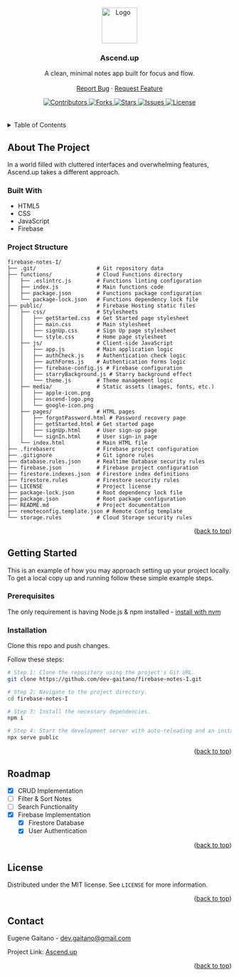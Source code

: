 <a id="readme-top"></a>

<!-- PROJECT LOGO -->
<br />
<div align="center">
  <a href="https://github.com/dev-gaitano/firebase-notes-I">
    <img src="https://i.pinimg.com/736x/57/d8/4b/57d84b93155cdcdfdbd7cc611e3f0886.jpg" alt="Logo" width="80" height="80">
  </a>

<h3 align="center">Ascend.up</h3>

  <p align="center">
    A clean, minimal notes app built for focus and flow.
    <br />
    <br />
    <a href="https://github.com/dev-gaitano/firebase-notes-I /issues/new?labels=bug&template=bug-report---.md">Report Bug</a>
    &middot;
    <a href="https://github.com/dev-gaitano/firebase-notes-I/issues/new?labels=enhancement&template=feature-request---.md">Request Feature</a>
  </p>
</div>

<!-- PROJECT SHIELDS -->
<div align="center">

  <a href="https://github.com/dev-gaitano/firebase-notes-I/graphs/contributors">
    <img src="https://img.shields.io/github/contributors/dev-gaitano/firebase-notes-I.svg?style=for-the-badge" alt="Contributors">
  </a>
  <a href="https://github.com/dev-gaitano/firebase-notes-I/network/members">
    <img src="https://img.shields.io/github/forks/dev-gaitano/firebase-notes-I.svg?style=for-the-badge" alt="Forks">
  </a>
  <a href="https://github.com/dev-gaitano/firebase-notes-I/stargazers">
    <img src="https://img.shields.io/github/stars/dev-gaitano/firebase-notes-I.svg?style=for-the-badge" alt="Stars">
  </a>
  <a href="https://github.com/dev-gaitano/firebase-notes-I/issues">
    <img src="https://img.shields.io/github/issues/dev-gaitano/firebase-notes-I.svg?style=for-the-badge" alt="Issues">
  </a>
  <a href="https://github.com/dev-gaitano/firebase-notes-I/LICENSE">
    <img src="https://img.shields.io/github/license/dev-gaitano/firebase-notes-I.svg?style=for-the-badge" alt="License">
  </a>

</div>

<br />
<br />

<!-- TABLE OF CONTENTS -->
<details>
  <summary>Table of Contents</summary>
  <ol>
    <li>
      <a href="#about-the-project">About The Project</a>
      <ul>
        <li><a href="#built-with">Built With</a></li>
        <li><a href="project-structure">Project Structure</a></li>
      </ul>
    </li>
    <li>
      <a href="#getting-started">Getting Started</a>
      <ul>
        <li><a href="#prerequisites">Prerequisites</a></li>
        <li><a href="#installation">Installation</a></li>
      </ul>
    </li>
    <li><a href="#roadmap">Roadmap</a></li>
    <li><a href="#license">License</a></li>
    <li><a href="#contact">Contact</a></li>
  </ol>
</details>

<!-- ABOUT THE PROJECT -->
## About The Project

<!-- [![Product Name Screen Shot][product-screenshot]](https://example.com) -->

In a world filled with cluttered interfaces and overwhelming features, Ascend.up takes a different approach.

### Built With

* HTML5
* CSS
* JavaScript
* Firebase

### Project Structure

```
firebase-notes-I/
├── .git/                   # Git repository data
├── functions/              # Cloud Functions directory
│   ├── .eslintrc.js        # Functions linting configuration
│   ├── index.js            # Main functions code
│   ├── package.json        # Functions package configuration
│   └── package-lock.json   # Functions dependency lock file
├── public/                 # Firebase Hosting static files
│   ├── css/                # Stylesheets
│   │   ├── getStarted.css  # Get Started page stylesheet  
│   │   ├── main.css        # Main stylesheet 
│   │   ├── signUp.css      # Sign Up page stylesheet 
│   │   └── style.css       # Home page stylesheet
│   ├── js/                 # Client-side JavaScript
│   │   ├── app.js          # Main application logic  
│   │   ├── authCheck.js    # Authentication check logic
│   │   ├── authForms.js    # Authentication forms logic  
│   │   ├── firebase-config.js # Firebase configuration  
│   │   ├── starryBackground.js # Starry background effect  
│   │   └── theme.js        # Theme management logic 
│   ├── media/              # Static assets (images, fonts, etc.)
│   │   ├── apple-icon.png  
│   │   ├── ascend-logo.png 
│   │   └── google-icon.png 
│   ├── pages/              # HTML pages
│   │   ├── forgotPassword.html # Password recovery page  
│   │   ├── getStarted.html # Get started page  
│   │   ├── signUp.html     # User sign-up page  
│   │   └── signIn.html     # User sign-in page 
│   └── index.html          # Main HTML file
├── .firebaserc             # Firebase project configuration
├── .gitignore              # Git ignore rules
├── database.rules.json     # Realtime Database security rules
├── firebase.json           # Firebase project configuration
├── firestore.indexes.json  # Firestore index definitions
├── firestore.rules         # Firestore security rules
├── LICENSE                 # Project license
├── package-lock.json       # Root dependency lock file
├── package.json            # Root package configuration
├── README.md               # Project documentation
├── remoteconfig.template.json # Remote Config template
└── storage.rules           # Cloud Storage security rules
```

<p align="right">(<a href="#readme-top">back to top</a>)</p>

<!-- GETTING STARTED -->
## Getting Started

This is an example of how you may approach setting up your project locally.
To get a local copy up and running follow these simple example steps.

### Prerequisites

The only requirement is having Node.js & npm installed - [install with nvm](https://github.com/nvm-sh/nvm#installing-and-updating)

### Installation

Clone this repo and push changes. 

Follow these steps:

```sh
# Step 1: Clone the repository using the project's Git URL.
git clone https://github.com/dev-gaitano/firebase-notes-I.git

# Step 2: Navigate to the project directory.
cd firebase-notes-I

# Step 3: Install the necessary dependencies.
npm i

# Step 4: Start the development server with auto-reloading and an instant preview.
npx serve public
```

<p align="right">(<a href="#readme-top">back to top</a>)</p>

<!-- ROADMAP -->
## Roadmap

- [x] CRUD Implementation
- [ ] Filter & Sort Notes
- [ ] Search Functionality
- [x] Firebase Implementation
    - [x] Firestore Database
    - [x] User Authentication

<p align="right">(<a href="#readme-top">back to top</a>)</p>

<!-- LICENSE -->
## License

Distributed under the MIT license. See `LICENSE` for more information.

<p align="right">(<a href="#readme-top">back to top</a>)</p>

<!-- CONTACT -->
## Contact

Eugene Gaitano - dev.gaitano@gmail.com

Project Link:
[Ascend.up](https://ascendup.netlify.app/)

<p align="right">(<a href="#readme-top">back to top</a>)</p>

<!-- https://www.markdownguide.org/basic-syntax/#reference-style-links -->
[contributors-shield]: https://img.shields.io/github/contributors/dev-gaitano/firebase-notes-I.svg?style=for-the-badge
[contributors-url]: https://github.com/dev-gaitano/firebase-notes-I/graphs/contributors
[forks-shield]: https://img.shields.io/github/forks/dev-gaitano/firebase-notes-I.svg?style=for-the-badge
[forks-url]: https://github.com/dev-gaitano/firebase-notes-I/network/members
[stars-shield]: https://img.shields.io/github/stars/dev-gaitano/firebase-notes-I.svg?style=for-the-badge
[stars-url]: https://github.com/dev-gaitano/firebase-notes-I/stargazers
[issues-shield]: https://img.shields.io/github/issues/dev-gaitano/firebase-notes-I.svg?style=for-the-badge
[issues-url]: https://github.com/dev-gaitano/firebase-notes-I/issues
[license-shield]: https://img.shields.io/github/license/dev-gaitano/firebase-notes-I.svg?style=for-the-badge
[license-url]: https://github.com/dev-gaitano/firebase-notes-I/blob/master/LICENSE
[linkedin-shield]: https://img.shields.io/badge/-LinkedIn-black.svg?style=for-the-badge&logo=linkedin&colorB=555
[linkedin-url]: https://www.linkedin.com/in/eugene-gaitano
[product-screenshot]: images/screenshot.png
[Next.js]: https://img.shields.io/badge/next.js-000000?style=for-the-badge&logo=nextdotjs&logoColor=white
[Next-url]: https://nextjs.org/
[React.js]: https://img.shields.io/badge/React-20232A?style=for-the-badge&logo=react&logoColor=61DAFB
[React-url]: https://reactjs.org/
